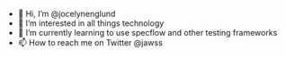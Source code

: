 - 👋 Hi, I’m @jocelynenglund
- 👀 I’m interested in all things technology 
- 🌱 I’m currently learning to use specflow and other testing frameworks 
- 📫 How to reach me on Twitter @jawss

<!---
jocelynenglund/jocelynenglund is a ✨ special ✨ repository because its `README.md` (this file) appears on your GitHub profile.
You can click the Preview link to take a look at your changes.
--->
